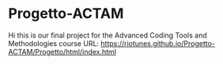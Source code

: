 # Progetto-ACTAM
Hi this is our final project for the Advanced Coding Tools and Methodologies course
URL: https://riotunes.github.io/Progetto-ACTAM/Progetto/html/index.html
